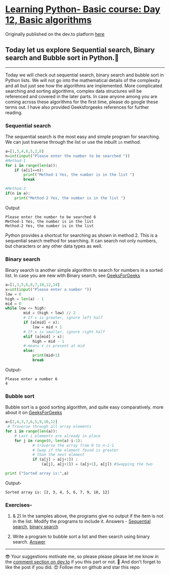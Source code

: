# [Learning Python- Basic course: Day 12, Basic algorithms](https://dev.to/aatmaj/learning-python-basic-course-day-12-basic-algorithms-1edc)

Originally published on the dev.to platform [here](https://dev.to/aatmaj/learning-python-basic-course-day-12-basic-algorithms-1edc)

## Today let us explore Sequential search, Binary search and Bubble sort in Python.🚀

---

Today we will check out sequential search, binary search and bubble sort in Python lists. We will not go into the mathematical details of the complexity and all but just see how the algorithms are implemented. More complicated searching and sorting algorithms, complex data structures will be referenced and covered in the later parts. In case anyone among you are coming across these algorithms for the first time, please do google these terms out. I have also provided Geeksforgeeks references for further reading.

### Sequential search

The sequential search is the most easy and simple program for searching. We can just traverse through the list or use the inbuilt `in` method.

```python
a=[1,3,4,6,5,2,6]
n=int(input("Please enter the number to be searched "))
#Method-1
for i in range(len(a)):
    if (a[i]==n):
        print("Method-1 Yes, the number is in the list ")
        break

#Method-2
if(n in a):
    print("Method-2 Yes, the number is in the list ")
```

Output

```
Please enter the number to be searched 6
Method-1 Yes, the number is in the list
Method-2 Yes, the number is in the list
```

Python provides a shortcut for searching as shown in method 2. This is a sequential search method for searching. It can search not only numbers, but characters or any other data types as well.

### Binary search

Binary search is another simple algorithm to search for numbers in a sorted list. In case you are new with Binary search, see [GeeksForGeeks](https://www.geeksforgeeks.org/binary-search/)

```python
a=[1,3,5,6,8,7,10,12,14]
x=int(input("Please enter a number "))
low = 0
high = len(a) - 1
mid = 0
while low <= high:
        mid = (high + low) // 2
        # If x is greater, ignore left half
        if (a[mid] < x):
            low = mid + 1
        # If x is smaller, ignore right half
        elif (a[mid] > x):
            high = mid - 1
        # means x is present at mid
        else:
            print(mid+1)
            break
```

Output-

```
Please enter a number 6
4
```

### Bubble sort

Bubble sort is a good sorting algorithm, and quite easy comparatively. more about it on [GeeksForGeeks](https://www.geeksforgeeks.org/bubble-sort/)

```python
a=[2,4,3,7,6,5,9,10,12]
 # Traverse through all array elements
for i in range(len(a)):
    # Last i elements are already in place
    for j in range(0, len(a)-i-1):
            # traverse the array from 0 to n-i-1
            # Swap if the element found is greater
            # than the next element
            if (a[j] > a[j+1]) :
                (a[j], a[j+1]) = (a[j+1], a[j]) #Swapping the two

print ("Sorted array is:",a)
```

Output-

```
Sorted array is: [2, 3, 4, 5, 6, 7, 9, 10, 12]
```

### Exercises-

1. & 2) In the samples above, the programs give no output if the item is not in the list. Modify the programs to include it. Answers - [Sequential search](https://github.com/Aatmaj-Zephyr/Learning-Python/blob/97d78151fd6bfccb02ac1da1c042f807d08c6f06/Basic/Day%2012/Exercise%20solutions/Exercise%201.py), [binary search](https://github.com/Aatmaj-Zephyr/Learning-Python/blob/97d78151fd6bfccb02ac1da1c042f807d08c6f06/Basic/Day%2012/Exercise%20solutions/Exercise%202.py)

2. Write a program to bubble sort a list and then search using binary search. [Answer](https://github.com/Aatmaj-Zephyr/Learning-Python/blob/97d78151fd6bfccb02ac1da1c042f807d08c6f06/Basic/Day%2012/Exercise%20solutions/Exercise%203.py)

---

😎 Your suggestions motivate me, so please please please let me know in the [comment section on dev.to](https://dev.to/aatmaj/learning-python-basic-course-day-12-basic-algorithms-1edc) if you this part or not.
🧐 And don't forget to like the post if you did. 😍 Follow me on github and star this repo

